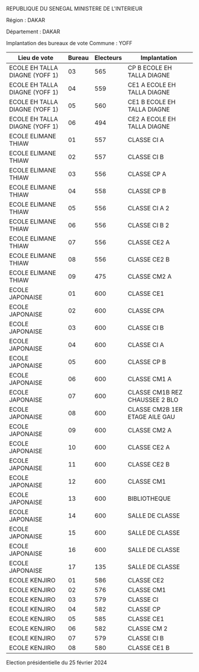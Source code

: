 REPUBLIQUE DU SENEGAL MINISTERE DE L'INTERIEUR

Région : DAKAR

Département : DAKAR

Implantation des bureaux de vote Commune : YOFF

| Lieu de vote | Bureau | Electeurs | Implantation |
| - | - | - | - |
| ECOLE EH TALLA DIAGNE (YOFF 1) | 03 | 565 | CP B ECOLE EH TALLA DIAGNE |
| ECOLE EH TALLA DIAGNE (YOFF 1) | 04 | 559 | CE1 A ECOLE EH TALLA DIAGNE |
| ECOLE EH TALLA DIAGNE (YOFF 1) | 05 | 560 | CE1 B ECOLE EH TALLA DIAGNE |
| ECOLE EH TALLA DIAGNE (YOFF 1) | 06 | 494 | CE2 A ECOLE EH TALLA DIAGNE |
| ECOLE ELIMANE THIAW | 01 | 557 | CLASSE CI A |
| ECOLE ELIMANE THIAW | 02 | 557 | CLASSE CI B |
| ECOLE ELIMANE THIAW | 03 | 556 | CLASSE CP A |
| ECOLE ELIMANE THIAW | 04 | 558 | CLASSE CP B |
| ECOLE ELIMANE THIAW | 05 | 556 | CLASSE CI A 2 |
| ECOLE ELIMANE THIAW | 06 | 556 | CLASSE CI B 2 |
| ECOLE ELIMANE THIAW | 07 | 556 | CLASSE CE2 A |
| ECOLE ELIMANE THIAW | 08 | 556 | CLASSE CE2 B |
| ECOLE ELIMANE THIAW | 09 | 475 | CLASSE CM2 A |
| ECOLE JAPONAISE | 01 | 600 | CLASSE CE1 |
| ECOLE JAPONAISE | 02 | 600 | CLASSE CPA |
| ECOLE JAPONAISE | 03 | 600 | CLASSE CI B |
| ECOLE JAPONAISE | 04 | 600 | CLASSE CI A |
| ECOLE JAPONAISE | 05 | 600 | CLASSE CP B |
| ECOLE JAPONAISE | 06 | 600 | CLASSE CM1 A |
| ECOLE JAPONAISE | 07 | 600 | CLASSE CM1B REZ CHAUSSEE 2 BLO |
| ECOLE JAPONAISE | 08 | 600 | CLASSE CM2B 1ER ETAGE AILE GAU |
| ECOLE JAPONAISE | 09 | 600 | CLASSE CM2 A |
| ECOLE JAPONAISE | 10 | 600 | CLASSE CE2 A |
| ECOLE JAPONAISE | 11 | 600 | CLASSE CE2 B |
| ECOLE JAPONAISE | 12 | 600 | CLASSE CM1 |
| ECOLE JAPONAISE | 13 | 600 | BIBLIOTHEQUE |
| ECOLE JAPONAISE | 14 | 600 | SALLE DE CLASSE |
| ECOLE JAPONAISE | 15 | 600 | SALLE DE CLASSE |
| ECOLE JAPONAISE | 16 | 600 | SALLE DE CLASSE |
| ECOLE JAPONAISE | 17 | 135 | SALLE DE CLASSE |
| ECOLE KENJIRO | 01 | 586 | CLASSE CE2 |
| ECOLE KENJIRO | 02 | 576 | CLASSE CM1 |
| ECOLE KENJIRO | 03 | 579 | CLASSE CI |
| ECOLE KENJIRO | 04 | 582 | CLASSE CP |
| ECOLE KENJIRO | 05 | 585 | CLASSE CE1 |
| ECOLE KENJIRO | 06 | 582 | CLASSE CM 2 |
| ECOLE KENJIRO | 07 | 579 | CLASSE CI B |
| ECOLE KENJIRO | 08 | 580 | CLASSE CE1 B |

<!-- PageNumber="42/43" -->

Election présidentielle du 25 février 2024
